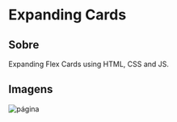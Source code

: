 # Expanding Cards

## Sobre
Expanding Flex Cards using HTML, CSS and JS.

## Imagens
![página](expanding-cards.gif)